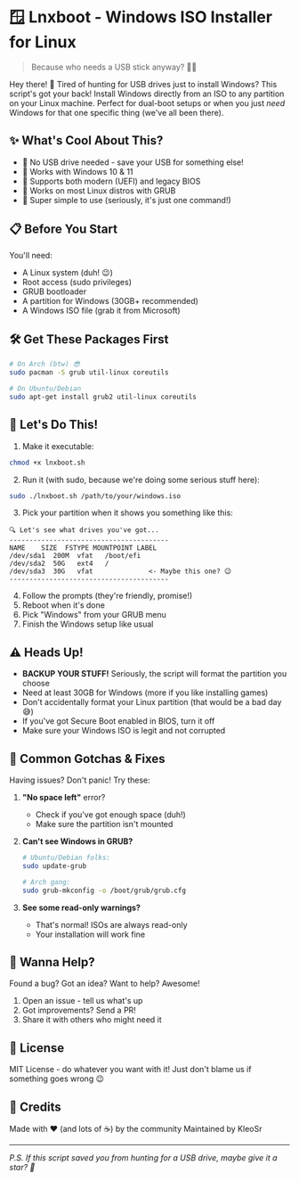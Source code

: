 # 🪟 Lnxboot - Windows ISO Installer for Linux

> Because who needs a USB stick anyway? 🤷‍♂️

Hey there! 👋 Tired of hunting for USB drives just to install Windows? This script's got your back! Install Windows directly from an ISO to any partition on your Linux machine. Perfect for dual-boot setups or when you just *need* Windows for that one specific thing (we've all been there).

## ✨ What's Cool About This?

- 🚫 No USB drive needed - save your USB for something else!
- 💪 Works with Windows 10 & 11
- 🔄 Supports both modern (UEFI) and legacy BIOS
- 🐧 Works on most Linux distros with GRUB
- 🎯 Super simple to use (seriously, it's just one command!)

## 📋 Before You Start

You'll need:
- A Linux system (duh! 😉)
- Root access (sudo privileges)
- GRUB bootloader
- A partition for Windows (30GB+ recommended)
- A Windows ISO file (grab it from Microsoft)

## 🛠️ Get These Packages First

```bash
# On Arch (btw) 😎
sudo pacman -S grub util-linux coreutils

# On Ubuntu/Debian
sudo apt-get install grub2 util-linux coreutils
```

## 🚀 Let's Do This!

1. Make it executable:
```bash
chmod +x lnxboot.sh
```

2. Run it (with sudo, because we're doing some serious stuff here):
```bash
sudo ./lnxboot.sh /path/to/your/windows.iso
```

3. Pick your partition when it shows you something like this:
```
🔍 Let's see what drives you've got...
----------------------------------------
NAME    SIZE  FSTYPE MOUNTPOINT LABEL
/dev/sda1  200M  vfat   /boot/efi
/dev/sda2  50G   ext4   /        
/dev/sda3  30G   vfat              <- Maybe this one? 😉
----------------------------------------
```

4. Follow the prompts (they're friendly, promise!)
5. Reboot when it's done
6. Pick "Windows" from your GRUB menu
7. Finish the Windows setup like usual

## ⚠️ Heads Up!

- **BACKUP YOUR STUFF!** Seriously, the script will format the partition you choose
- Need at least 30GB for Windows (more if you like installing games)
- Don't accidentally format your Linux partition (that would be a bad day 😅)
- If you've got Secure Boot enabled in BIOS, turn it off
- Make sure your Windows ISO is legit and not corrupted

## 🔧 Common Gotchas & Fixes

Having issues? Don't panic! Try these:

1. **"No space left"** error?
   - Check if you've got enough space (duh!)
   - Make sure the partition isn't mounted

2. **Can't see Windows in GRUB?**
   ```bash
   # Ubuntu/Debian folks:
   sudo update-grub

   # Arch gang:
   sudo grub-mkconfig -o /boot/grub/grub.cfg
   ```

3. **See some read-only warnings?**
   - That's normal! ISOs are always read-only
   - Your installation will work fine

## 🤝 Wanna Help?

Found a bug? Got an idea? Want to help? Awesome!

1. Open an issue - tell us what's up
2. Got improvements? Send a PR!
3. Share it with others who might need it

## 📜 License

MIT License - do whatever you want with it! Just don't blame us if something goes wrong 😉

## 👏 Credits

Made with ❤️ (and lots of ☕) by the community
Maintained by KleoSr

---
*P.S. If this script saved you from hunting for a USB drive, maybe give it a star? 🌟*
